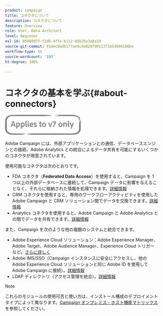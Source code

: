 ```yaml
---
product: campaign
title: コネクタについて
description: コネクタについて
feature: Overview
role: User, Data Architect
level: Beginner
exl-id: 05080d7f-f2d6-4ffe-b112-05b26a3a8a1d
source-git-commit: 91dec9adb177aedc4a82879011371b54886166be
workflow-type: ht
source-wordcount: '193'
ht-degree: 100%

---
```


# コネクタの基本を学ぶ{#about-connectors}

![](../../assets/v7-only.svg)

Adobe Campaign には、外部アプリケーションとの通信、データベースエンジンとの接続、Adobe Analytics との統合によるデータ共有を可能にするいくつかのコネクタが用意されています。

使用可能なコネクタは次のとおりです。

* FDA コネクタ（**Federated Data Access**）を使用すると、Campaign を 1 つ以上の外部データベースに接続して、Campaign データに影響を与えることなく、それらに格納された情報を処理できます。[詳細情報](../../installation/using/about-fda.md)
* CRM コネクタを使用すると、専用のワークフローアクティビティを使用した Adobe Campaign と CRM ソリューション間でデータを交換できます。[詳細情報](../../platform/using/crm-connectors.md)
* Analytics コネクタを使用すると、Adobe Campaign と Adobe Analytics との間でデータを共有できます。[詳細情報](../../platform/using/adobe-analytics-connector.md)

また、Campaign を次のような他の複数のシステムと統合できます。

* Adobe Experience Cloud ソリューション：Adobe Experience Manager、Adobe Target、Adobe Audience Manager、Experience Cloud トリガーなど。[さらに詳しく](../../integrations/using/about-campaign-integrations.md)
* Adobe IMS/SSO（Campaign インスタンスに安全にアクセスし、他の Adobe Experience Cloud ソリューションと同じ Adobe ID を使用して Adobe Campaign に接続）。[詳細情報](../../integrations/using/about-adobe-id.md)
* LDAP ディレクトリ（アクセス管理を統合）。[詳細情報](../../installation/using/connecting-through-ldap.md)

>[!NOTE]
>
>これらのモジュールの使用可否と使い方は、インストール構成のデプロイメントタイプによって異なります。[Campaign オンプレミス - ホスト機能マトリックス](../../installation/using/capability-matrix.md)を参照してください。
